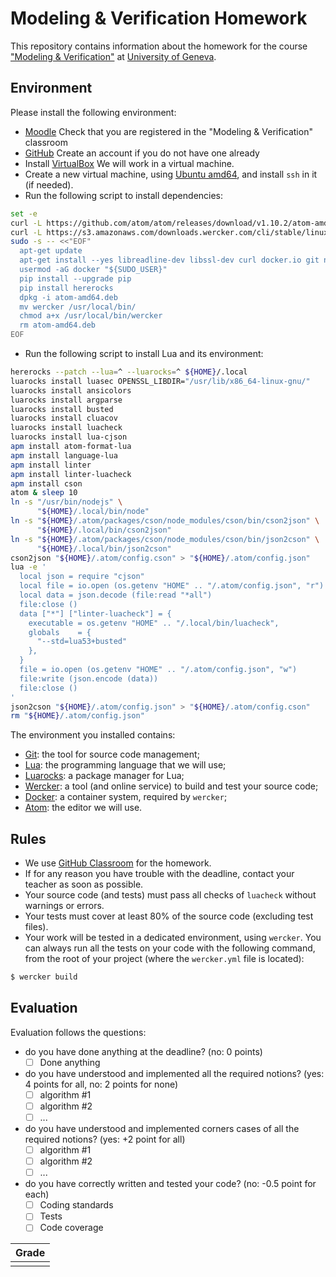 # Modeling & Verification Homework

This repository contains information about the homework for the course
["Modeling & Verification"](https://moodle.unige.ch/course/view.php?id=183)
at [University of Geneva](http://www.unige.ch).

## Environment

Please install the following environment:
* [Moodle](https://moodle.unige.ch)
  Check that you are registered in the "Modeling & Verification" classroom
* [GitHub](https://github.com)
  Create an account if you do not have one already
* Install [VirtualBox](https://www.virtualbox.org)
  We will work in a virtual machine.
* Create a new virtual machine, using [Ubuntu amd64](http://www.ubuntu.com/download/desktop),
  and install `ssh` in it (if needed).
* Run the following script to install dependencies:

```sh
set -e
curl -L https://github.com/atom/atom/releases/download/v1.10.2/atom-amd64.deb         -o atom-amd64.deb
curl -L https://s3.amazonaws.com/downloads.wercker.com/cli/stable/linux_amd64/wercker -o wercker
sudo -s -- <<"EOF"
  apt-get update
  apt-get install --yes libreadline-dev libssl-dev curl docker.io git nodejs python-pip
  usermod -aG docker "${SUDO_USER}"
  pip install --upgrade pip
  pip install hererocks
  dpkg -i atom-amd64.deb
  mv wercker /usr/local/bin/
  chmod a+x /usr/local/bin/wercker
  rm atom-amd64.deb
EOF
```
* Run the following script to install Lua and its environment:
```sh
hererocks --patch --lua=^ --luarocks=^ ${HOME}/.local
luarocks install luasec OPENSSL_LIBDIR="/usr/lib/x86_64-linux-gnu/"
luarocks install ansicolors
luarocks install argparse
luarocks install busted
luarocks install cluacov
luarocks install luacheck
luarocks install lua-cjson
apm install atom-format-lua
apm install language-lua
apm install linter
apm install linter-luacheck
apm install cson
atom & sleep 10
ln -s "/usr/bin/nodejs" \
      "${HOME}/.local/bin/node"
ln -s "${HOME}/.atom/packages/cson/node_modules/cson/bin/cson2json" \
      "${HOME}/.local/bin/cson2json"
ln -s "${HOME}/.atom/packages/cson/node_modules/cson/bin/json2cson" \
      "${HOME}/.local/bin/json2cson"
cson2json "${HOME}/.atom/config.cson" > "${HOME}/.atom/config.json"
lua -e '
  local json = require "cjson"
  local file = io.open (os.getenv "HOME" .. "/.atom/config.json", "r")
  local data = json.decode (file:read "*all")
  file:close ()
  data ["*"] ["linter-luacheck"] = {
    executable = os.getenv "HOME" .. "/.local/bin/luacheck",
    globals    = {
      "--std=lua53+busted"
    },
  }
  file = io.open (os.getenv "HOME" .. "/.atom/config.json", "w")
  file:write (json.encode (data))
  file:close ()
'
json2cson "${HOME}/.atom/config.json" > "${HOME}/.atom/config.cson"
rm "${HOME}/.atom/config.json"
```

The environment you installed contains:
* [Git](https://git-scm.com/docs/gittutorial):
  the tool for source code management;
* [Lua](https://www.lua.org):
  the programming language that we will use;
* [Luarocks](https://luarocks.org):
  a package manager for Lua;
* [Wercker](http://wercker.com/cli):
  a tool (and online service) to build and test your source code;
* [Docker](https://www.docker.com):
  a container system, required by `wercker`;
* [Atom](https://atom.io):
  the editor we will use.

## Rules

* We use [GitHub Classroom](https://classroom.github.com) for the homework.
* If for any reason you have trouble with the deadline,
  contact your teacher as soon as possible.
* Your source code (and tests) must pass all checks of `luacheck`
  without warnings or errors.
* Your tests must cover at least 80% of the source code (excluding test files).
* Your work will be tested in a dedicated environment, using `wercker`.
  You can always run all the tests on your code with the following command,
  from the root of your project (where the `wercker.yml` file is located):

```sh
$ wercker build
```

## Evaluation

Evaluation follows the questions:
* do you have done anything at the deadline?
  (no: 0 points)
  * [ ] Done anything
* do you have understood and implemented all the required notions?
  (yes: 4 points for all, no: 2 points for none)
  * [ ] algorithm #1
  * [ ] algorithm #2
  * [ ] ...
* do you have understood and implemented corners cases of all the required
  notions?
  (yes: +2 point for all)
  * [ ] algorithm #1
  * [ ] algorithm #2
  * [ ] ...
* do you have correctly written and tested your code?
  (no: -0.5 point for each)
  * [ ] Coding standards
  * [ ] Tests
  * [ ] Code coverage

| Grade |
| ----- |
|       |
